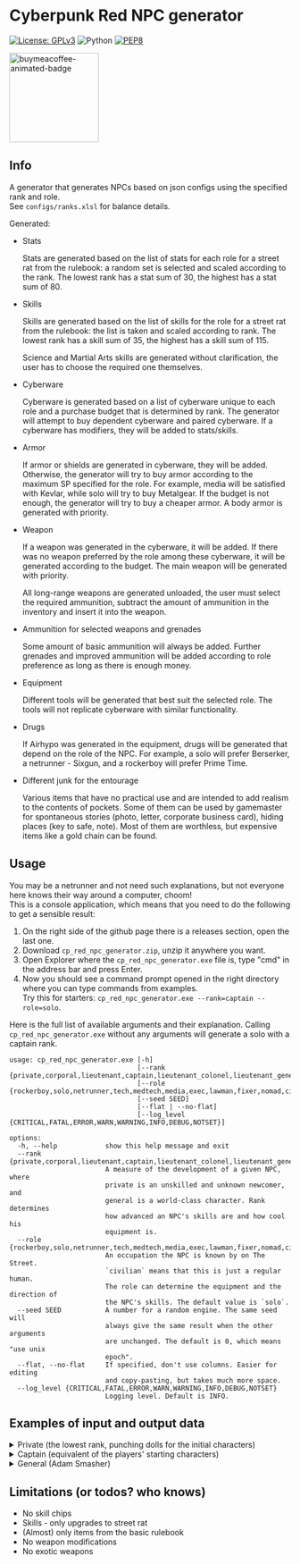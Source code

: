 # Cyberpunk Red NPC generator

[![License: GPLv3](https://img.shields.io/badge/License-GPLv3-blue.svg)](https://www.gnu.org/licenses/gpl-3.0)
![Python](https://img.shields.io/badge/python-3.12-blue.svg)
[![PEP8](https://img.shields.io/badge/code%20style-pep8-orange.svg)](https://www.python.org/dev/peps/pep-0008/)

<a href="https://buymeacoffee.com/n0lavar" target="_blank" title="buymeacoffee">
  <img src="https://iili.io/JIYMmUN.gif"  alt="buymeacoffee-animated-badge" style="width: 160px;">
</a>

## Info

A generator that generates NPCs based on json configs using the specified rank and role.  
See `configs/ranks.xlsl` for balance details.

Generated:

* Stats

  Stats are generated based on the list of stats for each role for a street rat from the rulebook: a random set is
  selected and scaled according to the rank. The lowest rank has a stat sum of 30, the highest has a stat sum of 80.


* Skills

  Skills are generated based on the list of skills for the role for a street rat from the rulebook: the list is taken
  and scaled according to rank. The lowest rank has a skill sum of 35, the highest has a skill sum of 115.

  Science and Martial Arts skills are generated without clarification, the user has to choose the required one
  themselves.


* Cyberware

  Cyberware is generated based on a list of cyberware unique to each role and a purchase budget that is determined by
  rank. The generator will attempt to buy dependent cyberware and paired cyberware. If a cyberware has modifiers, they
  will be added to stats/skills.


* Armor

  If armor or shields are generated in cyberware, they will be added. Otherwise, the generator will try to buy armor
  according to the maximum SP specified for the role. For example, media will be satisfied with Kevlar, while solo will
  try to buy Metalgear. If the budget is not enough, the generator will try to buy a cheaper armor. A body armor is
  generated with priority.


* Weapon

  If a weapon was generated in the cyberware, it will be added. If there was no weapon preferred by the role among these
  cyberware, it will be generated according to the budget. The main weapon will be generated with priority.

  All long-range weapons are generated unloaded, the user must select the required ammunition, subtract the amount of
  ammunition in the inventory and insert it into the weapon.

* Ammunition for selected weapons and grenades

  Some amount of basic ammunition will always be added. Further grenades and improved ammunition will be added according
  to role preference as long as there is enough money.


* Equipment

  Different tools will be generated that best suit the selected role. The tools will not replicate cyberware with
  similar functionality.


* Drugs

  If Airhypo was generated in the equipment, drugs will be generated that depend on the role of the NPC. For example, a
  solo will prefer Berserker, a netrunner - Sixgun, and a rockerboy will prefer Prime Time.


* Different junk for the entourage

  Various items that have no practical use and are intended to add realism to the contents of pockets. Some of them can
  be used by gamemaster for spontaneous stories (photo, letter, corporate business card), hiding places (key to safe,
  note). Most of them are worthless, but expensive items like a gold chain can be found.

## Usage

You may be a netrunner and not need such explanations, but not everyone here knows their way around a computer, choom!  
This is a console application, which means that you need to do the following to get a sensible result:

1. On the right side of the github page there is a releases section, open the last one.
2. Download `cp_red_npc_generator.zip`, unzip it anywhere you want.
3. Open Explorer where the `cp_red_npc_generator.exe` file is, type "cmd" in the address bar and press Enter.
4. Now you should see a command prompt opened in the right directory where you can type commands from examples.  
   Try this for starters: `cp_red_npc_generator.exe --rank=captain --role=solo`.

Here is the full list of available arguments and their explanation. Calling `cp_red_npc_generator.exe` without any
arguments will generate a solo with a captain rank.

```
usage: cp_red_npc_generator.exe [-h] 
                                [--rank {private,corporal,lieutenant,captain,lieutenant_colonel,lieutenant_general,general}]
                                [--role {rockerboy,solo,netrunner,tech,medtech,media,exec,lawman,fixer,nomad,civilian}]
                                [--seed SEED] 
                                [--flat | --no-flat]
                                [--log_level {CRITICAL,FATAL,ERROR,WARN,WARNING,INFO,DEBUG,NOTSET}]

options:
  -h, --help            show this help message and exit
  --rank {private,corporal,lieutenant,captain,lieutenant_colonel,lieutenant_general,general}
                        A measure of the development of a given NPC, where
                        private is an unskilled and unknown newcomer, and
                        general is a world-class character. Rank determines
                        how advanced an NPC's skills are and how cool his
                        equipment is.
  --role {rockerboy,solo,netrunner,tech,medtech,media,exec,lawman,fixer,nomad,civilian}
                        An occupation the NPC is known by on The Street.
                        `civilian` means that this is just a regular human.
                        The role can determine the equipment and the direction of
                        the NPC's skills. The default value is `solo`.
  --seed SEED           A number for a random engine. The same seed will
                        always give the same result when the other arguments
                        are unchanged. The default is 0, which means "use unix
                        epoch".
  --flat, --no-flat     If specified, don't use columns. Easier for editing
                        and copy-pasting, but takes much more space.
  --log_level {CRITICAL,FATAL,ERROR,WARN,WARNING,INFO,DEBUG,NOTSET}
                        Logging level. Default is INFO.
```

## Examples of input and output data

<details>
  <summary>Private (the lowest rank, punching dolls for the initial characters)</summary>
  Input:

  ```
cp_red_npc_generator.exe --rank=private --role=solo
  ```

Possible output:

  ```
Solo, Private, seed=911573248
Has items total worth of 182

Health (you can add conditions here):
	HP: 25/25 (Seriously Wounded: 13)

Stats:
	[3] INT
	[3] REF
	[3] DEX
	[2] TECH
	[3] COOL
	[3] WILL
	[3] LUCK
	[3] MOVE
	[3] BODY
	[2] EMP

Skills:
    Education                               Technique                                  Social                                  
        [3(INT)=3] Accounting                   [2(TECH)=2] AirVehicleTech                 [3(COOL)=3] Bribery                 
        [3(INT)=3] AnimalHandling               [2(TECH)=2] BasicTech                      [2(EMP)+2=4] Conversation           
        [3(INT)=3] Bureaucracy                  [2(TECH)=2] Cybertech                      [2(EMP)+2=4] HumanPerception        
        [3(INT)=3] Business                     [2(TECH)=2] Demolitions                    [3(COOL)+3=6] Interrogation         
        [3(INT)=3] Composition                  [2(TECH)=2] ElectronicsSecurityTech        [3(COOL)+2=5] Persuasion            
        [3(INT)=3] Criminology                  [2(TECH)+3=5] FirstAid                     [3(COOL)=3] PersonalGrooming        
        [3(INT)=3] Cryptography                 [2(TECH)=2] Forgery                        [3(COOL)=3] Streetwise              
        [3(INT)=3] Deduction                    [2(TECH)=2] LandVehicleTech                [3(COOL)=3] Trading                 
        [3(INT)+2=5] Education                  [2(TECH)=2] PaintDrawSculpt                [3(COOL)=3] WardrobeStyle           
        [3(INT)=3] Gamble                       [2(TECH)=2] Paramedic                  Body                                    
        [3(INT)=3] LibrarySearch                [2(TECH)=2] PhotographyFilm                [3(DEX)+2=5] Athletics              
        [3(INT)+2=5] LocalExpertYourHome        [2(TECH)=2] PickLock                       [3(DEX)=3] Contortionist            
        [3(INT)+3=6] Tactics                    [2(TECH)=2] PickPocket                     [3(DEX)=3] Dance                    
        [3(INT)=3] WildernessSurvival           [2(TECH)=2] SeaVehicleTech                 [3(WILL)=3] Endurance               
        [3(INT)+2=5] LanguageStreetslang        [2(TECH)=2] Weaponstech                    [3(WILL)+3=6] ResistTortureDrugs    
        [3(INT)=3] Science                  Awareness                                      [3(DEX)+2=5] Stealth                
    Fighting                                    [3(WILL)+2=5] Concentration            Ranged_Weapon                           
        [3(DEX)+2=5] Brawling                   [3(INT)=3] ConcealRevealObject             [3(REF)=3] Archery                  
        [3(DEX)+3=6] Evasion                    [3(INT)=3] LipReading                      [3(REF)+3=6] Autofire               
        [3(DEX)=3] MartialArts                  [3(INT)+3=6] Perception                    [3(REF)+3=6] Handgun                
        [3(DEX)+3=6] MeleeWeapon                [3(INT)=3] Tracking                        [3(REF)=3] HeavyWeapons             
        [3(REF)=3] Initiative               Control                                        [3(REF)+3=6] ShoulderArms           
    Performance                                 [3(REF)=3] DriveLandVehicle                                                    
        [3(COOL)=3] Acting                      [3(REF)=3] PilotAirVehicle                                                     
        [2(TECH)=2] PlayInstrument              [3(REF)=3] PilotSeaVehicle                                                     
                                                [3(REF)=3] Riding                                                              
    
Armor:                                          Ranged weapons:                                                                           
    Head: Leathers [20eb (everyday), SP=4/4]        Sternmeyer SMG-21 (Heavy SMG) [50eb (costly), poor, Damage=3d6, ROF=1, Mag=/40 ()]    
    Body: Leathers [20eb (everyday), SP=4/4]    Melee weapons:                                                                            
                                                    Spiked Bat (Heavy Melee Weapon) [50eb (costly), poor, Damage=3d6, ROF=2]              
                                                    Boxing [Damage=1d6, ROF=1]                                                            

Inventory:
    Ammo                                      Equipment / Drugs                             Junk                                                
        [35] Bullets (Basic) [1eb (cheap)]        [1] Personal CarePak [20eb (everyday)]        [52] Eddies [1eb (cheap)]                       
                                                                                                [1] Pocket Mirror [10eb (cheap)]                
                                                                                                [1] Incense [10eb (cheap)]                      
                                                                                                [1] Plastic Earring                             
                                                                                                [1] Class Schedule for Night City University    
                                                                                                [1] Rock        
  ```

</details>

<details>
  <summary>Captain (equivalent of the players' starting characters)</summary>
  Input:

  ```
cp_red_npc_generator.exe --rank=captain --role=solo
  ```

Possible output:

  ```
Solo, Captain, seed=953609728
Has items total worth of 1682

Health (you can add conditions here):
	HP: 45/45 (Seriously Wounded: 23)

Stats:
	[7] INT
	[8] REF
	[7] DEX
	[5] TECH
	[6] COOL
	[6] WILL
	[5] LUCK
	[6] MOVE
	[8] BODY
	[3] EMP

Skills:
    Education                               Technique                                  Social                                   
        [7(INT)=7] Accounting                   [5(TECH)=5] AirVehicleTech                 [6(COOL)=6] Bribery                  
        [7(INT)=7] AnimalHandling               [5(TECH)=5] BasicTech                      [3(EMP)+2=5] Conversation            
        [7(INT)=7] Bureaucracy                  [5(TECH)=5] Cybertech                      [3(EMP)+2=5] HumanPerception         
        [7(INT)=7] Business                     [5(TECH)=5] Demolitions                    [6(COOL)+7=13] Interrogation         
        [7(INT)=7] Composition                  [5(TECH)=5] ElectronicsSecurityTech        [6(COOL)+2=8] Persuasion             
        [7(INT)=7] Criminology                  [5(TECH)+7=12] FirstAid                    [6(COOL)=6] PersonalGrooming         
        [7(INT)=7] Cryptography                 [5(TECH)=5] Forgery                        [6(COOL)=6] Streetwise               
        [7(INT)=7] Deduction                    [5(TECH)=5] LandVehicleTech                [6(COOL)=6] Trading                  
        [7(INT)+2=9] Education                  [5(TECH)=5] PaintDrawSculpt                [6(COOL)=6] WardrobeStyle            
        [7(INT)=7] Gamble                       [5(TECH)=5] Paramedic                  Body                                     
        [7(INT)=7] LibrarySearch                [5(TECH)=5] PhotographyFilm                [7(DEX)+2=9] Athletics               
        [7(INT)+2=9] LocalExpertYourHome        [5(TECH)=5] PickLock                       [7(DEX)=7] Contortionist             
        [7(INT)+7=14] Tactics                   [5(TECH)=5] PickPocket                     [7(DEX)=7] Dance                     
        [7(INT)=7] WildernessSurvival           [5(TECH)=5] SeaVehicleTech                 [6(WILL)=6] Endurance                
        [7(INT)+2=9] LanguageStreetslang        [5(TECH)=5] Weaponstech                    [6(WILL)+7=13] ResistTortureDrugs    
        [7(INT)=7] Science                  Awareness                                      [7(DEX)+2=9] Stealth                 
    Fighting                                    [6(WILL)+2=8] Concentration            Ranged_Weapon                            
        [7(DEX)+2=9] Brawling                   [7(INT)=7] ConcealRevealObject             [8(REF)=8] Archery                   
        [7(DEX)+7=14] Evasion                   [7(INT)=7] LipReading                      [8(REF)+7=15] Autofire               
        [7(DEX)=7] MartialArts                  [7(INT)+7=14] Perception                   [8(REF)+7=15] Handgun                
        [7(DEX)+7=14] MeleeWeapon               [7(INT)=7] Tracking                        [8(REF)=8] HeavyWeapons              
        [8(REF)=8] Initiative               Control                                        [8(REF)+7=15] ShoulderArms           
    Performance                                 [8(REF)=8] DriveLandVehicle                                                     
        [6(COOL)=6] Acting                      [8(REF)=8] PilotAirVehicle                                                      
        [5(TECH)=5] PlayInstrument              [8(REF)=8] PilotSeaVehicle                                                      
                                                [8(REF)=8] Riding                                                               
    
Cyberware:
    Auditory System [1/1]                 Fashionware [1/7]         Shoulders [1/2]           
        Cyberaudio Suite [500eb] [2/3]        Biomonitor [100eb]        Big Knucks [100eb]    
            Radio Communicator [100eb]                                                        
            Level Damper [100eb]                                                              
    
Armor:                                                   Ranged weapons:                                                                                
    Head: Light Armorjack [100eb (premium), SP=11/11]        Militech "Viper" (Heavy SMG) [100eb (premium), standard, Damage=3d6, ROF=1, Mag=/40 ()]    
    Body: Light Armorjack [100eb (premium), SP=11/11]    Melee weapons:                                                                                 
                                                             Big Knucks [100eb (premium), Damage=2d6, ROF=2]                                            
                                                             Boxing [Damage=3d6, ROF=1]                                                                 

Inventory:
    Ammo                                        Equipment / Drugs                                     Junk                                                    
        [80] Bullets (Basic) [1eb (cheap)]          [1] Berserker [100eb (premium)]                       [531] Eddies [1eb (cheap)]                          
        [1] Grenades (Smoke) [50eb (costly)]        [1] Airhypo [50eb (costly)]                           [1] Flask of Expensive Alcohol [100eb (premium)]    
                                                    [1] Anti-Smog Breathing Mask [20eb (everyday)]                                                            
                                                    [1] Carryall [20eb (everyday)]                                                                            
                                                    [1] Flashlight [20eb (everyday)]                                                                          
                                                    [1] Personal CarePak [20eb (everyday)]                                                                        
  ```

</details>

<details>
  <summary>General (Adam Smasher)</summary>
  Input:

  ```
cp_red_npc_generator.exe --rank=general --role=solo
  ```

Possible output:

  ```
Solo, General, seed=54158848
Has items total worth of 30004

Health (you can add conditions here):
	HP: 50/50 (Seriously Wounded: No, Pain Editor)

Stats:
	[8] INT
	[8-4(Body: Metalgear)=4] REF
	[8-4(Body: Metalgear)=4] DEX
	[6] TECH
	[8] COOL
	[8] WILL
	[6] LUCK
	[8-4(Body: Metalgear)=4] MOVE
	[8+2(Grafted Muscle and Bone Lace)+4(Implanted Linear Frame ß (Beta))=14] BODY
	[0] EMP

Skills:
    Education                                   Technique                                  Social                                   
        [8(INT)=8] Accounting                       [6(TECH)=6] AirVehicleTech                 [8(COOL)=8] Bribery                  
        [8(INT)=8] AnimalHandling                   [6(TECH)=6] BasicTech                      [0(EMP)+3=3] Conversation            
        [8(INT)=8] Bureaucracy                      [6(TECH)=6] Cybertech                      [0(EMP)+3=3] HumanPerception         
        [8(INT)=8] Business                         [6(TECH)=6] Demolitions                    [8(COOL)+8=16] Interrogation         
        [8(INT)=8] Composition                      [6(TECH)=6] ElectronicsSecurityTech        [8(COOL)+3=11] Persuasion            
        [8(INT)=8] Criminology                      [6(TECH)+8=14] FirstAid                    [8(COOL)=8] PersonalGrooming         
        [8(INT)=8] Cryptography                     [6(TECH)=6] Forgery                        [8(COOL)=8] Streetwise               
        [8(INT)=8] Deduction                        [6(TECH)=6] LandVehicleTech                [8(COOL)=8] Trading                  
        [8(INT)+3=11] Education                     [6(TECH)=6] PaintDrawSculpt                [8(COOL)=8] WardrobeStyle            
        [8(INT)=8] Gamble                           [6(TECH)=6] Paramedic                  Body                                     
        [8(INT)=8] LibrarySearch                    [6(TECH)=6] PhotographyFilm                [4(DEX)+3=7] Athletics               
        [8(INT)+3=11] LocalExpertYourHome           [6(TECH)=6] PickLock                       [4(DEX)=4] Contortionist             
        [8(INT)+8=16] Tactics                       [6(TECH)=6] PickPocket                     [4(DEX)=4] Dance                     
        [8(INT)=8] WildernessSurvival               [6(TECH)=6] SeaVehicleTech                 [8(WILL)=8] Endurance                
        [8(INT)+3=11] LanguageStreetslang           [6(TECH)=6] Weaponstech                    [8(WILL)+8=16] ResistTortureDrugs    
        [8(INT)=8] Science                      Awareness                                      [4(DEX)+3=7] Stealth                 
    Fighting                                        [8(WILL)+3=11] Concentration           Ranged_Weapon                            
        [4(DEX)+3=7] Brawling                       [8(INT)=8] ConcealRevealObject             [4(REF)=4] Archery                   
        [4(DEX)+8=12] Evasion                       [8(INT)=8] LipReading                      [4(REF)+8=12] Autofire               
        [4(DEX)=4] MartialArts                      [8(INT)+8=16] Perception                   [4(REF)+8=12] Handgun                
        [4(DEX)+8=12] MeleeWeapon                   [8(INT)=8] Tracking                        [4(REF)=4] HeavyWeapons              
        [4(REF)+3(Sandevistan)=7] Initiative    Control                                        [4(REF)+8=12] ShoulderArms           
    Performance                                     [4(REF)=4] DriveLandVehicle                                                     
        [8(COOL)=8] Acting                          [4(REF)=4] PilotAirVehicle                                                      
        [6(TECH)=6] PlayInstrument                  [4(REF)=4] PilotSeaVehicle                                                      
                                                    [4(REF)=4] Riding                                                               
    
Cyberware:
    Eye Sockets [2/2]                            Neuralware [1/1]                                Shoulders [2/2]                              
        Cybereye [100eb] [3/3]                       Neural Link [500eb] [2/5]                       Cyberarm [500eb] [4/4]                   
            Anti-Dazzle [100eb]                          Sandevistan [500eb]                             Popup Grenade Launcher [500eb]       
            Low Light / Infrared / UV [500eb]            Chipware Socket [500eb] [1/1]                   Popup Ranged Weapon (SMG) [500eb]    
        Cybereye [100eb] [3/3]                               Pain Editor [1000eb]                    Big Knucks [100eb]                       
            Anti-Dazzle [100eb]                  Borgware                                        Auditory System [1/1]                        
            Low Light / Infrared / UV [500eb]        Implanted Linear Frame ß (Beta) [5000eb]        Cyberaudio Suite [500eb] [2/3]           
    Internal Cyberware [2/7]                         Artificial Shoulder Mount [1000eb] [1/2]            Level Damper [100eb]                 
        Grafted Muscle and Bone Lace [1000eb]            Cyberarm [500eb] [3/4]                          Radar Detector [500eb]               
        Grafted Muscle and Bone Lace [1000eb]                Popup Shield [500eb]                Fashionware [1/7]                            
                                                                                                     Biomonitor [100eb]                       
    
Armor:                                             Ranged weapons:                                                                                             
    Head: Metalgear [5000eb (luxury), SP=18/18]        Popup Grenade Launcher [500eb (expensive), Damage=6d6, ROF=1, Mag=/2 ()]                                
    Body: Metalgear [5000eb (luxury), SP=18/18]        Arasaka "Rapid Assault" (Shotgun) [1000eb (very_expensive), excellent, Damage=5d6, ROF=1, Mag=/4 ()]    
    Popup Shield [500eb (expensive), SP=10/10]         Popup Ranged Weapon (SMG) [500eb (expensive), Damage=2d6, ROF=1, Mag=/30 ()]                            
                                                   Melee weapons:                                                                                              
                                                       Spiked Bat (Heavy Melee Weapon) [500eb (expensive), excellent, Damage=3d6, ROF=2]                       
                                                       Boxing [Damage=4d6, ROF=1]                                                                              
                                                       Big Knucks [100eb (premium), Damage=2d6, ROF=2]                                                         

Inventory:
    Ammo                                                   Equipment / Drugs                                     Junk                                        
        [2] Grenades (Armor-Piercing) [100eb (premium)]        [2] Berserker [100eb (premium)]                       [2573] Eddies [1eb (cheap)]             
        [2] Grenades (Teargas) [50eb (costly)]                 [2] Timewarp [100eb (premium)]                        [1] Golden Chain [500eb (expensive)]    
        [60] Bullets (Basic) [1eb (cheap)]                     [1] Radio Communicator [100eb (premium)]              [1] Hand Fan [10eb (cheap)]             
        [4] Shotgun Shells (Incendiary) [10eb (cheap)]         [2] Black Lace [50eb (costly)]                        [1] Incense [10eb (cheap)]              
        [4] Slugs (Expansive) [10eb (cheap)]                   [1] Airhypo [50eb (costly)]                                                                   
        [4] Slugs (Armor-Piercing) [10eb (cheap)]              [1] Carryall [20eb (everyday)]                                                                
        [32] Slugs (Basic) [1eb (cheap)]                       [1] Anti-Smog Breathing Mask [20eb (everyday)]                                                
        [20] Shotgun Shells (Basic) [1eb (cheap)]              [1] Flashlight [20eb (everyday)]                                                              
                                                               [1] Personal CarePak [20eb (everyday)]                                                        
                                                               [1] Synthcoke [20eb (everyday)]                                                               
  ```

</details>

## Limitations (or todos? who knows)

* No skill chips
* Skills - only upgrades to street rat
* (Almost) only items from the basic rulebook
* No weapon modifications
* No exotic weapons
